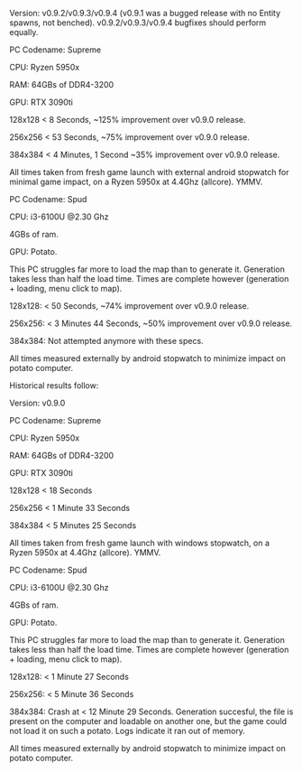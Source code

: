 Version: v0.9.2/v0.9.3/v0.9.4 (v0.9.1 was a bugged release with no Entity spawns, not benched).  v0.9.2/v0.9.3/v0.9.4 bugfixes should perform equally.

PC Codename: Supreme

CPU: Ryzen 5950x

RAM: 64GBs of DDR4-3200

GPU: RTX 3090ti

128x128 < 8 Seconds, ~125% improvement over v0.9.0 release.

256x256 < 53 Seconds, ~75% improvement over v0.9.0 release.

384x384 < 4 Minutes, 1 Second ~35% improvement over v0.9.0 release.

All times taken from fresh game launch with external android stopwatch for minimal game impact, on a Ryzen 5950x at 4.4Ghz (allcore).  YMMV.

PC Codename: Spud

CPU: i3-6100U @2.30 Ghz

4GBs of ram.  

GPU: Potato.

This PC struggles far more to load the map than to generate it.  Generation takes less than half the load time.  Times are complete however (generation + loading, menu click to map).

128x128: < 50 Seconds, ~74% improvement over v0.9.0 release.

256x256: < 3 Minutes 44 Seconds, ~50% improvement over v0.9.0 release.

384x384: Not attempted anymore with these specs.

All times measured externally by android stopwatch to minimize impact on potato computer.

Historical results follow:

Version: v0.9.0

PC Codename: Supreme

CPU: Ryzen 5950x

RAM: 64GBs of DDR4-3200

GPU: RTX 3090ti

128x128 < 18 Seconds

256x256 < 1 Minute 33 Seconds

384x384 < 5 Minutes 25 Seconds

All times taken from fresh game launch with windows stopwatch, on a Ryzen 5950x at 4.4Ghz (allcore).  YMMV.

PC Codename: Spud

CPU: i3-6100U @2.30 Ghz

4GBs of ram.  

GPU: Potato.

This PC struggles far more to load the map than to generate it.  Generation takes less than half the load time.  Times are complete however (generation + loading, menu click to map).

128x128: < 1 Minute 27 Seconds

256x256: < 5 Minute 36 Seconds

384x384: Crash at < 12 Minute 29 Seconds.  Generation succesful, the file is present on the computer and loadable on another one, but the game could not load it on such a potato.  Logs indicate it ran out of memory.

All times measured externally by android stopwatch to minimize impact on potato computer.
